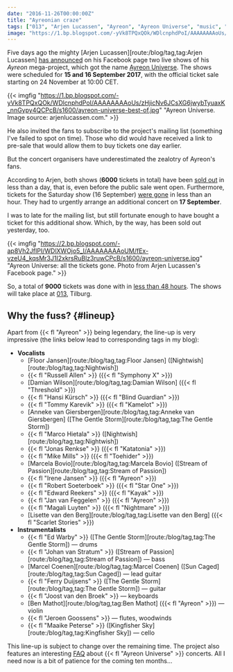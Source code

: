 ```yaml
---
date: "2016-11-26T00:00:00Z"
title: "Ayreonian craze"
tags: ["013", "Arjen Lucassen", "Ayreon", "Ayreon Universe", "music", "Netherlands", "progressive metal", "progressive rock", "Tilburg"]
image: "https://1.bp.blogspot.com/-yVk8TPQxQOk/WDlcnphdPoI/AAAAAAAAoUs/zHjicNv6JCsXG6jwybTyuaxK_nnGypy4QCPcB/s1600/ayreon-universe-best-of.jpg"
---
```


Five days ago the mighty [Arjen Lucassen][route:/blog/tag,tag:Arjen Lucassen] [has announced](https://www.facebook.com/ArjenLucassenOfficial/videos/10153840917141152/) on his Facebook page two live shows of his *Ayreon* mega-project, which got the name [Ayreon Universe](http://www.arjenlucassen.com/universe/). The shows were scheduled for **15 and 16 September 2017**, with the official ticket sale starting on 24 November at 10:00 CET.

<!--more-->

{{< imgfig "https://1.bp.blogspot.com/-yVk8TPQxQOk/WDlcnphdPoI/AAAAAAAAoUs/zHjicNv6JCsXG6jwybTyuaxK_nnGypy4QCPcB/s1600/ayreon-universe-best-of.jpg" "Ayreon Universe. Image source: arjenlucassen.com." >}}

He also invited the fans to subscribe to the project's mailing list (something I've failed to spot on time). Those who did would have received a link to pre-sale that would allow them to buy tickets one day earlier.

But the concert organisers have underestimated the zealotry of Ayreon's fans.

According to Arjen, both shows (**6000** tickets in total) have been [sold out](https://www.facebook.com/ArjenLucassenOfficial/posts/10153847922071152) in less than a day, that is, even before the public sale went open. Furthermore, tickets for the Saturday show (16 September) [were gone](https://www.facebook.com/ArjenLucassenOfficial/photos/a.114351896151.107682.109887886151/10153846039016152/) in less than an hour. They had to urgently arrange an additional concert on **17 September**.

I was to late for the mailing list, but still fortunate enough to have bought a ticket for this additional show. Which, by the way, has been sold out yesterday, too.

{{< imgfig "https://2.bp.blogspot.com/-ap8Vh2JfIPI/WDlXWOjo5_I/AAAAAAAAoUM/fEx-vzeU4_kqsMr3J1I2xkrsRuBlz3ruwCPcB/s1600/ayreon-universe.jpg" "Ayreon Universe: all the tickets gone. Photo from Arjen Lucassen's Facebook page." >}}

So, a total of **9000** tickets was done with in [less than 48 hours](https://www.facebook.com/ArjenLucassenOfficial/videos/10153850665491152/). The shows will take place at [013](http://www.013.nl/), Tilburg.

## Why the fuss? {#lineup}

Apart from {{< fl "Ayreon" >}} being legendary, the line-up is very impressive (the links below lead to corresponding tags in my blog):

* **Vocalists**
    * [Floor Jansen][route:/blog/tag,tag:Floor Jansen] ([Nightwish][route:/blog/tag,tag:Nightwish])
    * {{< fl "Russell Allen" >}} ({{< fl "Symphony X" >}})
    * [Damian Wilson][route:/blog/tag,tag:Damian Wilson] ({{< fl "Threshold" >}})
    * {{< fl "Hansi Kürsch" >}} ({{< fl "Blind Guardian" >}})
    * {{< fl "Tommy Karevik" >}} ({{< fl "Kamelot" >}})
    * [Anneke van Giersbergen][route:/blog/tag,tag:Anneke van Giersbergen] ([The Gentle Storm][route:/blog/tag,tag:The Gentle Storm])
    * {{< fl "Marco Hietala" >}} ([Nightwish][route:/blog/tag,tag:Nightwish])
    * {{< fl "Jonas Renkse" >}} ({{< fl "Katatonia" >}})
    * {{< fl "Mike Mills" >}} ({{< fl "Toehider" >}})
    * [Marcela Bovio][route:/blog/tag,tag:Marcela Bovio] ([Stream of Passion][route:/blog/tag,tag:Stream of Passion])
    * {{< fl "Irene Jansen" >}} ({{< fl "Ayreon" >}})
    * {{< fl "Robert Soeterboek" >}} ({{< fl "Star One" >}})
    * {{< fl "Edward Reekers" >}} ({{< fl "Kayak" >}})
    * {{< fl "Jan van Feggelen" >}} ({{< fl "Ayreon" >}})
    * {{< fl "Magali Luyten" >}} ({{< fl "Nightmare" >}})
    * [Lisette van den Berg][route:/blog/tag,tag:Lisette van den Berg] ({{< fl "Scarlet Stories" >}})
* **Instrumentalists**
    * {{< fl "Ed Warby" >}} ([The Gentle Storm][route:/blog/tag,tag:The Gentle Storm]) — drums
    * {{< fl "Johan van Stratum" >}} ([Stream of Passion][route:/blog/tag,tag:Stream of Passion]) — bass
    * [Marcel Coenen][route:/blog/tag,tag:Marcel Coenen] ([Sun Caged][route:/blog/tag,tag:Sun Caged]) — lead guitar
    * {{< fl "Ferry Duijsens" >}} ([The Gentle Storm][route:/blog/tag,tag:The Gentle Storm]) — guitar
    * {{< fl "Joost van den Broek" >}} — keyboards
    * [Ben Mathot][route:/blog/tag,tag:Ben Mathot] ({{< fl "Ayreon" >}}) — violin
    * {{< fl "Jeroen Goossens" >}} — flutes, woodwinds
    * {{< fl "Maaike Peterse" >}} ([Kingfisher Sky][route:/blog/tag,tag:Kingfisher Sky]) — cello

This line-up is subject to change over the remaining time. The project also features an interesting [FAQ](http://www.arjenlucassen.com/universe/faq/) about {{< fl "Ayreon Universe" >}} concerts. All I need now is a bit of patience for the coming ten months…
